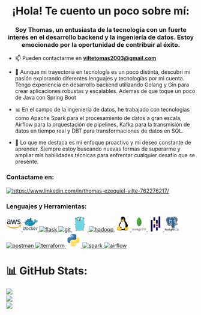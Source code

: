 <h1 align="center">¡Hola! Te cuento un poco sobre mí: </h1>
<h3 align="center">Soy Thomas, un entusiasta de la tecnología con un fuerte interés en el desarrollo backend y la ingeniería de datos. Estoy emocionado por la oportunidad de contribuir al éxito. </h3>

- 📫 Pueden contactarme en **viltetomas2003@gmail.com**

- 💼 Aunque mi trayectoria en tecnología es un poco distinta, descubrí mi pasión explorando diferentes lenguajes y tecnologías por mi cuenta. Tengo experiencia en desarrollo backend utilizando Golang y Gin para crear aplicaciones robustas y escalables. Ademas de que toque un poco de Java con Spring Boot
  
- 📊 En el campo de la ingeniería de datos, he trabajado con tecnologías como Apache Spark para el procesamiento de datos a gran escala, Airflow para la orquestación de pipelines, Kafka para la transmisión de datos en tiempo real y DBT para transformaciones de datos en SQL.

- 🌟 Lo que me destaca es mi enfoque proactivo y mi deseo constante de aprender. Siempre estoy buscando nuevas formas de superarme y ampliar mis habilidades técnicas para enfrentar cualquier desafío que se presente.

<h3 align="left">Contactame en:</h3>
<p align="left">
<a href="https://www.linkedin.com/in/thomas-ezequiel-vilte-762276217/" target="blank"><img align="center" src="https://raw.githubusercontent.com/rahuldkjain/github-profile-readme-generator/master/src/images/icons/Social/linked-in-alt.svg" alt="https://www.linkedin.com/in/thomas-ezequiel-vilte-762276217/" height="30" width="40" /></a>
</p>

<h3 align="left">Lenguajes y Herramientas:</h3>
<p align="left"> 
  <a href="https://aws.amazon.com" target="_blank" rel="noreferrer"> 
    <img src="https://raw.githubusercontent.com/devicons/devicon/master/icons/amazonwebservices/amazonwebservices-original-wordmark.svg" alt="aws" width="40" height="40"/> 
  </a> 
  <a href="https://www.docker.com/" target="_blank" rel="noreferrer"> 
    <img src="https://raw.githubusercontent.com/devicons/devicon/master/icons/docker/docker-original-wordmark.svg" alt="docker" width="40" height="40"/> 
  </a> 
  <a href="https://flask.palletsprojects.com/" target="_blank" rel="noreferrer"> 
    <img src="https://www.vectorlogo.zone/logos/pocoo_flask/pocoo_flask-icon.svg" alt="flask" width="40" height="40"/> 
  </a> 
  <a href="https://git-scm.com/" target="_blank" rel="noreferrer"> 
    <img src="https://www.vectorlogo.zone/logos/git-scm/git-scm-icon.svg" alt="git" width="40" height="40"/> 
  </a> 
  <a href="https://golang.org" target="_blank" rel="noreferrer"> 
    <img src="https://raw.githubusercontent.com/devicons/devicon/master/icons/go/go-original.svg" alt="go" width="40" height="40"/> 
  </a> 
  <a href="https://hadoop.apache.org/" target="_blank" rel="noreferrer"> 
    <img src="https://www.vectorlogo.zone/logos/apache_hadoop/apache_hadoop-icon.svg" alt="hadoop" width="40" height="40"/> 
  </a> 
  <a href="https://www.linux.org/" target="_blank" rel="noreferrer"> 
    <img src="https://raw.githubusercontent.com/devicons/devicon/master/icons/linux/linux-original.svg" alt="linux" width="40" height="40"/> 
  </a> 
  <a href="https://www.mongodb.com/" target="_blank" rel="noreferrer"> 
    <img src="https://raw.githubusercontent.com/devicons/devicon/master/icons/mongodb/mongodb-original-wordmark.svg" alt="mongodb" width="40" height="40"/> 
  </a> 
  <a href="https://pandas.pydata.org/" target="_blank" rel="noreferrer"> 
    <img src="https://raw.githubusercontent.com/devicons/devicon/2ae2a900d2f041da66e950e4d48052658d850630/icons/pandas/pandas-original.svg" alt="pandas" width="40" height="40"/> 
  </a> 
  <a href="https://www.postgresql.org" target="_blank" rel="noreferrer"> 
    <img src="https://raw.githubusercontent.com/devicons/devicon/master/icons/postgresql/postgresql-original-wordmark.svg" alt="postgresql" width="40" height="40"/> 
  </a> 
  <a href="https://postman.com" target="_blank" rel="noreferrer"> 
    <img src="https://www.vectorlogo.zone/logos/getpostman/getpostman-icon.svg" alt="postman" width="40" height="40"/> 
  </a>
  <a href="https://www.terraform.io/">
    <img src="https://www.svgrepo.com/show/354447/terraform-icon.svg" alt="terraform" width="40" height="40"/> 
  </a>
  <a href="https://www.python.org/">
    <img src="https://raw.githubusercontent.com/devicons/devicon/master/icons/python/python-original.svg" alt="python" width="40" height="40"/> 
  </a>
  <a href="https://spark.apache.org/">
    <img src="https://cdn.worldvectorlogo.com/logos/apache-spark-5.svg" alt="spark" width="40" height="40"/> 
  </a>
  <a href="https://airflow.apache.org/">
    <img src="https://www.svgrepo.com/show/353380/airflow.svg" alt="airflow" width="40" height="40"/> 
  </a>
</p>


# 📊 GitHub Stats:
![](https://github-readme-stats.vercel.app/api?username=Tomas-vilte&theme=radical&hide_border=false&include_all_commits=true&count_private=false)<br/>
![](https://github-readme-streak-stats.herokuapp.com/?user=Tomas-vilte&theme=radical&hide_border=false)<br/>
![](https://github-readme-stats.vercel.app/api/top-langs/?username=Tomas-vilte&theme=radical&hide_border=false&include_all_commits=true&count_private=false&layout=compact)

